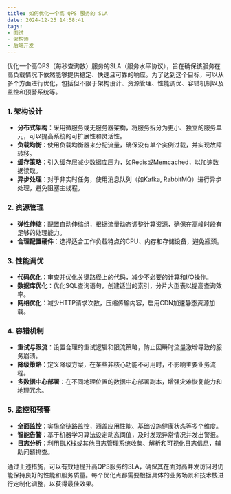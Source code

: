 ```yaml
---
title: 如何优化一个高 QPS 服务的 SLA
date: 2024-12-25 14:58:41
tags:
- 面试
- 架构师
- 后端开发
---
```


优化一个高QPS（每秒查询数）服务的SLA（服务水平协议），旨在确保该服务在高负载情况下依然能够提供稳定、快速且可靠的响应。为了达到这个目标，可以从多个方面进行优化，包括但不限于架构设计、资源管理、性能调优、容错机制以及监控和预警系统等。

### 1. 架构设计

- **分布式架构**：采用微服务或无服务器架构，将服务拆分为更小、独立的服务单元，可以提高系统的可扩展性和灵活性。
- **负载均衡**：使用负载均衡器来分配流量，确保没有单个实例过载，并实现故障转移。
- **缓存策略**：引入缓存层减少数据库压力，如Redis或Memcached，以加速数据读取。
- **异步处理**：对于非实时任务，使用消息队列（如Kafka, RabbitMQ）进行异步处理，避免阻塞主线程。

### 2. 资源管理

- **弹性伸缩**：配置自动伸缩组，根据流量动态调整计算资源，确保在高峰时段有足够的处理能力。
- **合理配置硬件**：选择适合工作负载特点的CPU、内存和存储设备，避免瓶颈。

### 3. 性能调优

- **代码优化**：审查并优化关键路径上的代码，减少不必要的计算和I/O操作。
- **数据库优化**：优化SQL查询语句，创建适当的索引，分片大型表以提高查询效率。
- **网络优化**：减少HTTP请求次数，压缩传输内容，启用CDN加速静态资源加载。

### 4. 容错机制

- **重试与限流**：设置合理的重试逻辑和限流策略，防止因瞬时流量激增导致的服务崩溃。
- **降级策略**：定义降级方案，在某些非核心功能不可用时，不影响主要业务流程。
- **多数据中心部署**：在不同地理位置的数据中心部署副本，增强灾难恢复能力和地理冗余。

### 5. 监控和预警

- **全面监控**：实施全链路监控，涵盖应用性能、基础设施健康状态等多个维度。
- **智能告警**：基于机器学习算法设定动态阈值，及时发现异常情况并发出警报。
- **日志分析**：利用ELK栈或其他日志管理系统收集、解析和可视化日志信息，辅助问题排查。

通过上述措施，可以有效地提升高QPS服务的SLA，确保其在面对高并发访问时仍能保持良好的性能和服务质量。每个优化点都需要根据具体的业务场景和技术栈进行定制化调整，以获得最佳效果。